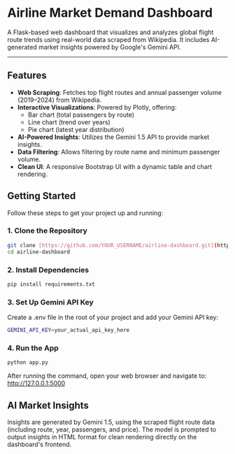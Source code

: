 # Airline Market Demand Dashboard

A Flask-based web dashboard that visualizes and analyzes global flight route trends using real-world data scraped from Wikipedia. It includes AI-generated market insights powered by Google's Gemini API.

---

## Features

* **Web Scraping**: Fetches top flight routes and annual passenger volume (2019–2024) from Wikipedia.
* **Interactive Visualizations**: Powered by Plotly, offering:
    * Bar chart (total passengers by route)
    * Line chart (trend over years)
    * Pie chart (latest year distribution)
* **AI-Powered Insights**: Utilizes the Gemini 1.5 API to provide market insights.
* **Data Filtering**: Allows filtering by route name and minimum passenger volume.
* **Clean UI**: A responsive Bootstrap UI with a dynamic table and chart rendering.


## Getting Started

Follow these steps to get your project up and running:

### 1. Clone the Repository

```bash
git clone [https://github.com/YOUR_USERNAME/airline-dashboard.git](https://github.com/YOUR_USERNAME/airline-dashboard.git)
cd airline-dashboard
```

### 2. Install Dependencies

```bash
pip install requirements.txt
```

### 3. Set Up Gemini API Key
Create a .env file in the root of your project and add your Gemini API key:
```bash
GEMINI_API_KEY=your_actual_api_key_here
```

### 4. Run the App
```bash
python app.py
```

After running the command, open your web browser and navigate to: http://127.0.0.1:5000

## AI Market Insights
Insights are generated by Gemini 1.5, using the scraped flight route data (including route, year, passengers, and price). The model is prompted to output insights in HTML format for clean rendering directly on the dashboard's frontend.
